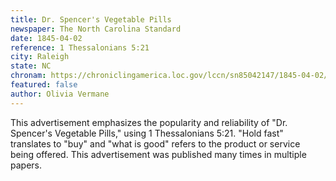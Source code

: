 ```yaml
---
title: Dr. Spencer's Vegetable Pills
newspaper: The North Carolina Standard
date: 1845-04-02
reference: 1 Thessalonians 5:21
city: Raleigh
state: NC
chronam: https://chroniclingamerica.loc.gov/lccn/sn85042147/1845-04-02/ed-1/seq-4/#words=prove+things+hold+fast+good
featured: false
author: Olivia Vermane
---
```



This advertisement emphasizes the popularity and reliability of "Dr. Spencer's Vegetable Pills," using 1 Thessalonians 5:21. "Hold fast" translates to "buy" and "what is good" refers to the product or service being offered. This advertisement was published many times in multiple papers. 
